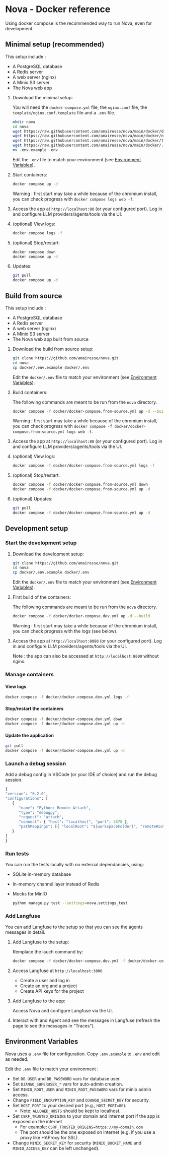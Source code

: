# Nova - Docker reference

Using docker compose is the recommended way to run Nova, even for development.

## Minimal setup (recommended)

This setup include :
   - A PostgreSQL database
   - A Redis server
   - A web server (nginx)
   - A Minio S3 server
   - The Nova web app

1. Download the minimal setup:

   You will need the `docker-compose.yml` file, the `nginx.conf` file, the `template/nginx.conf.template` file and a `.env` file.

   ```bash
   mkdir nova
   cd nova
   wget https://raw.githubusercontent.com/amairesse/nova/main/docker/docker-compose.minimal.yml
   wget https://raw.githubusercontent.com/amairesse/nova/main/docker/nginx.conf
   wget https://raw.githubusercontent.com/amairesse/nova/main/docker/template/nginx.conf.template
   wget https://raw.githubusercontent.com/amairesse/nova/main/docker/.env.example
   mv .env.example .env
   ```

   Edit the `.env` file to match your environment (see [Environment Variables](#environment-variables)).

2. Start containers:

   ```bash
   docker compose up -d
   ```
   Warning : first start may take a while because of the chromium install, you can check progress with `docker compose logs web -f`.

3. Access the app at `http://localhost:80` (or your configured port). Log in and configure LLM providers/agents/tools via the UI.

4. (optional) View logs:

   ```bash
   docker compose logs -f
   ```

5. (optional) Stop/restart:

   ```bash
   docker compose down
   docker compose up -d
   ```

7. Updates:

   ```bash
   git pull
   docker compose up -d
   ```

## Build from source

This setup include :
   - A PostgreSQL database
   - A Redis server
   - A web server (nginx)
   - A Minio S3 server
   - The Nova web app built from source

1. Download the build from source setup:

   ```bash
   git clone https://github.com/amairesse/nova.git
   cd nova
   cp docker/.env.example docker/.env
   ```

   Edit the `docker/.env` file to match your environment (see [Environment Variables](#environment-variables)).

2. Build containers:

   The following commands are meant to be run from the `nova` directory.

   ```bash
   docker compose -f docker/docker-compose.from-source.yml up -d --build
   ```
   Warning : first start may take a while because of the chromium install, you can check progress with `docker compose -f docker/docker-compose.from-source.yml logs web -f`.

3. Access the app at `http://localhost:80` (or your configured port). Log in and configure LLM providers/agents/tools via the UI.

4. (optional) View logs:

   ```bash
   docker compose -f docker/docker-compose.from-source.yml logs -f
   ```

5. (optional) Stop/restart:

   ```bash
   docker compose -f docker/docker-compose.from-source.yml down
   docker compose -f docker/docker-compose.from-source.yml up -d
   ```

7. (optional) Updates:

   ```bash
   git pull
   docker compose -f docker/docker-compose.from-source.yml up -d
   ```

## Development setup

### Start the development setup

1. Download the development setup:

   ```bash
   git clone https://github.com/amairesse/nova.git
   cd nova
   cp docker/.env.example docker/.env
   ```

   Edit the `docker/.env` file to match your environment (see [Environment Variables](#environment-variables)).

2. First build of the containers:

   The following commands are meant to be run from the `nova` directory.

   ```bash
   docker compose -f docker/docker-compose.dev.yml up -d --build
   ```

   Warning : first start may take a while because of the chromium install, you can check progress with the logs (see below).

3. Access the app at `http://localhost:8080` (or your configured port). Log in and configure LLM providers/agents/tools via the UI.

   Note : the app can also be accessed at `http://localhost:8000` without nginx.

### Manage containers

#### View logs

   ```bash
   docker compose -f docker/docker-compose.dev.yml logs -f
   ```

#### Stop/restart the containers

   ```bash
   docker compose -f docker/docker-compose.dev.yml down
   docker compose -f docker/docker-compose.dev.yml up -d
   ```

#### Update the application

   ```bash
   git pull
   docker compose -f docker/docker-compose.dev.yml up -d
   ```

### Launch a debug session

   Add a debug config in VSCode (or your IDE of choice) and run the debug session.
   ```Python
   {
   "version": "0.2.0",
   "configurations": [
      {
         "name": "Python: Remote Attach",
         "type": "debugpy",
         "request": "attach",
         "connect": { "host": "localhost", "port": 5678 },
         "pathMappings": [{ "localRoot": "${workspaceFolder}", "remoteRoot": "/app" }]
      }
   ]
   }
   ```

### Run tests

You can run the tests locally with no external dependancies, using:
- SQLite in-memory database
- In-memory channel layer instead of Redis
- Mocks for MinIO

   ```bash
   python manage.py test --settings=nova.settings_test
   ```

### Add Langfuse

You can add Langfuse to the setup so that you can see the agents messages in detail.

1. Add Langfuse to the setup:

   Remplace the lauch command by:
   ```bash
   docker compose -f docker/docker-compose.dev.yml -f docker/docker-compose.add-langfuse.yml up -d
   ```

2. Access Langfuse at `http://localhost:3000`

   - Create a user and log in
   - Create an org and a project
   - Create API keys for the project

3. Add Langfuse to the app:

   Access Nova and configure Langfuse via the UI.

4. Interact with and Agent and see the messages in Langfuse (refresh the page to see the messages in "Traces").


## Environment Variables

Nova uses a `.env` file for configuration. Copy `.env.example` to `.env` and edit as needed.

Edit the `.env` file to match your environment :
   - Set `DB_USER` and `DB_PASSWORD` vars for database user.
   - Set `DJANGO_SUPERUSER_*` vars for auto-admin creation.
   - Set `MINIO_ROOT_USER` and `MINIO_ROOT_PASSWORD` vars for minio admin access.
   - Change `FIELD_ENCRYPTION_KEY` and `DJANGO_SECRET_KEY` for security.
   - Set `HOST_PORT` to your desired port (e.g., `HOST_PORT=80`).
      - Note: `ALLOWED_HOSTS` should be kept to localhost.
   - Set `CSRF_TRUSTED_ORIGINS` to your domain and internet port if the app is exposed on the internet
      - For example: `CSRF_TRUSTED_ORIGINS=https://my-domain.com`
      - The port should be the one exposed on internet (e.g. if you use a proxy like HAProxy for SSL).  
   - Change `MINIO_SECRET_KEY` for security (`MINIO_BUCKET_NAME` and `MINIO_ACCESS_KEY` can be left unchanged).
